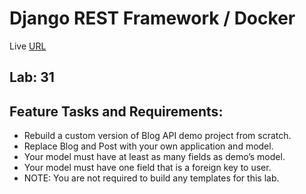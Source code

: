 # Django REST Framework / Docker


Live [URL](https://randalsallaq.github.io/drf-api/)

## Lab: 31
## Feature Tasks and Requirements:

- Rebuild a custom version of Blog API demo project from scratch.
- Replace Blog and Post with your own application and model.
- Your model must have at least as many fields as demo’s model.
- Your model must have one field that is a foreign key to user.
- NOTE: You are not required to build any templates for this lab.

